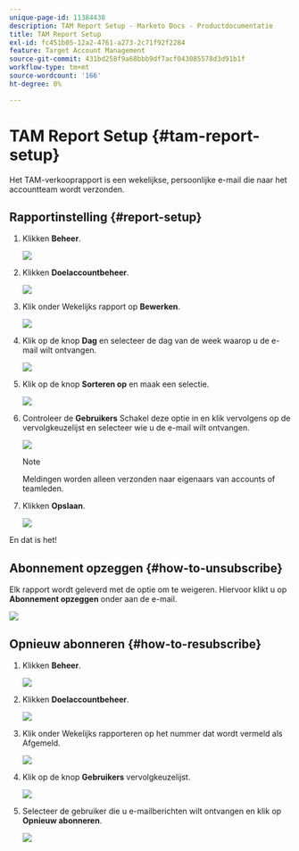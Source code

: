 ```yaml
---
unique-page-id: 11384438
description: TAM Report Setup - Marketo Docs - Productdocumentatie
title: TAM Report Setup
exl-id: fc451b05-12a2-4761-a273-2c71f92f2284
feature: Target Account Management
source-git-commit: 431bd258f9a68bbb9df7acf043085578d3d91b1f
workflow-type: tm+mt
source-wordcount: '166'
ht-degree: 0%

---
```


# TAM Report Setup {#tam-report-setup}

Het TAM-verkooprapport is een wekelijkse, persoonlijke e-mail die naar het accountteam wordt verzonden.

## Rapportinstelling {#report-setup}

1. Klikken **Beheer**.

   ![](assets/one-3.png)

1. Klikken **Doelaccountbeheer**.

   ![](assets/tam-report-setup-2.png)

1. Klik onder Wekelijks rapport op **Bewerken**.

   ![](assets/three-3.png)

1. Klik op de knop **Dag** en selecteer de dag van de week waarop u de e-mail wilt ontvangen.

   ![](assets/four-4.png)

1. Klik op de knop **Sorteren op** en maak een selectie.

   ![](assets/five-3.png)

1. Controleer de **Gebruikers** Schakel deze optie in en klik vervolgens op de vervolgkeuzelijst en selecteer wie u de e-mail wilt ontvangen.

   ![](assets/six-2.png)

   >[!NOTE]
   >
   >Meldingen worden alleen verzonden naar eigenaars van accounts of teamleden.

1. Klikken **Opslaan**.

   ![](assets/seven-2.png)

En dat is het!

## Abonnement opzeggen {#how-to-unsubscribe}

Elk rapport wordt geleverd met de optie om te weigeren. Hiervoor klikt u op **Abonnement opzeggen** onder aan de e-mail.

![](assets/eight-1.png)

## Opnieuw abonneren {#how-to-resubscribe}

1. Klikken **Beheer**.

   ![](assets/one-3.png)

1. Klikken **Doelaccountbeheer**.

   ![](assets/tam-report-setup-10.png)

1. Klik onder Wekelijks rapporteren op het nummer dat wordt vermeld als Afgemeld.

   ![](assets/nine.png)

1. Klik op de knop **Gebruikers** vervolgkeuzelijst.

   ![](assets/ten.png)

1. Selecteer de gebruiker die u e-mailberichten wilt ontvangen en klik op **Opnieuw abonneren**.

   ![](assets/eleven.png)
